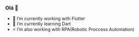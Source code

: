 ### Olá 👋


- 🔭 I’m currently working with Flutter
- 🌱 I’m currently learning Dart
- ⚡ I’m also working with RPA(Robotic Proccess Automation) 




